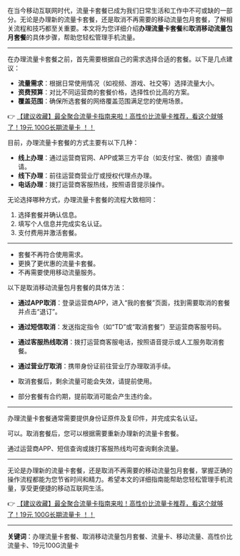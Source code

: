 
在当今移动互联网时代，流量卡套餐已成为我们日常生活和工作中不可或缺的一部分。无论是办理新的流量卡套餐，还是取消不再需要的移动流量包月套餐，了解相关流程和技巧都至关重要。本文将为您详细介绍**办理流量卡套餐**和**取消移动流量包月套餐**的具体步骤，帮助您轻松管理手机流量。

---


在办理流量卡套餐之前，首先需要根据自己的需求选择合适的套餐。以下是几点建议：
- **流量需求**：根据日常使用情况（如视频、游戏、社交等）选择流量大小。
- **资费预算**：对比不同运营商的套餐价格，选择性价比高的方案。
- **覆盖范围**：确保所选套餐的网络覆盖范围满足您的使用场景。

👉 [【建议收藏】最全聚合流量卡指南来啦！高性价比流量卡推荐，看这个就够了！19元 100G长期流量卡 ！！](https://bit.ly/Liuliangka)

目前，办理流量卡套餐的方式主要有以下几种：
- **线上办理**：通过运营商官网、APP或第三方平台（如支付宝、微信）直接申请。
- **线下办理**：前往运营商营业厅或授权代理点办理。
- **电话办理**：拨打运营商客服热线，按照语音提示操作。

无论选择哪种方式，办理流量卡套餐的流程大致相同：
1. 选择套餐并确认信息。
2. 填写个人信息并完成实名认证。
3. 支付费用并激活套餐。

---


- 套餐不再符合使用需求。
- 更换了更优惠的流量卡套餐。
- 不再需要使用移动流量服务。

以下是取消移动流量包月套餐的具体方法：
- **通过APP取消**：登录运营商APP，进入“我的套餐”页面，找到需要取消的套餐并点击“退订”。
- **通过短信取消**：发送指定指令（如“TD”或“取消套餐”）至运营商客服号码。
- **通过客服热线取消**：拨打运营商客服电话，按照语音提示或人工服务取消套餐。
- **通过营业厅取消**：携带身份证前往营业厅办理取消手续。

- 取消套餐后，剩余流量可能会失效，请提前使用。
- 部分套餐有合约期，提前取消可能会产生违约金。

---


办理流量卡套餐通常需要提供身份证原件及复印件，并完成实名认证。

可以。取消套餐后，您可以根据需要重新办理新的流量卡套餐。

通过运营商APP、短信查询或拨打客服热线均可查询剩余流量。

---


无论是办理新的流量卡套餐，还是取消不再需要的移动流量包月套餐，掌握正确的操作流程都能为您节省时间和精力。希望本文的详细指南能帮助您轻松管理手机流量，享受更便捷的移动互联网生活。

👉 [【建议收藏】最全聚合流量卡指南来啦！高性价比流量卡推荐，看这个就够了！19元 100G长期流量卡 ！！](https://bit.ly/Liuliangka)

---

**关键词**：办理流量卡套餐、取消移动流量包月套餐、流量卡、移动流量、高性价比流量卡、19元100G流量卡
